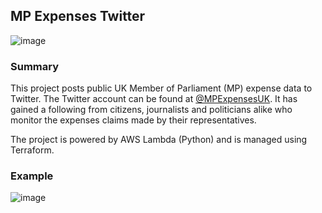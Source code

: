## MP Expenses Twitter  
![image](https://github.com/user-attachments/assets/f187537d-7b6a-4795-a6b8-fc600266bbb9)

### Summary  
This project posts public UK Member of Parliament (MP) expense data to Twitter. The Twitter account can be found at [@MPExpensesUK](https://x.com/MPExpensesUK). It has gained a following from citizens, journalists and politicians alike who monitor the expenses claims made by their representatives.

The project is powered by AWS Lambda (Python) and is managed using Terraform.

### Example  
![image](https://github.com/user-attachments/assets/2a7e372f-6732-4765-ad08-01d4bc6648a1)
